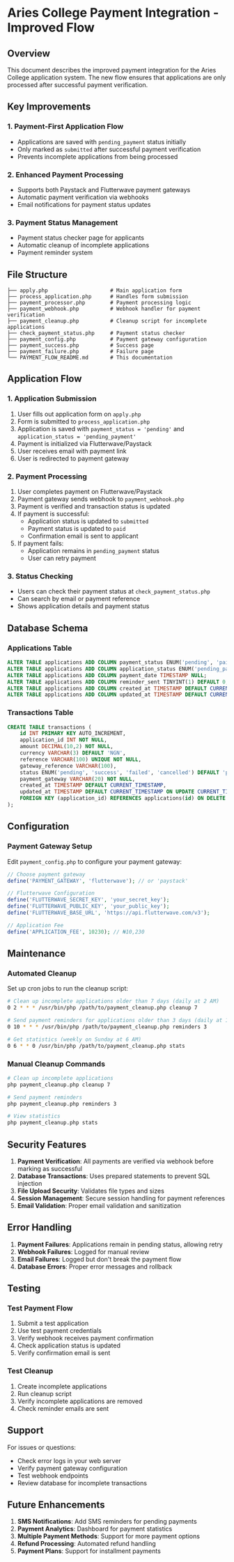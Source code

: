 # Aries College Payment Integration - Improved Flow

## Overview

This document describes the improved payment integration for the Aries College application system. The new flow ensures that applications are only processed after successful payment verification.

## Key Improvements

### 1. Payment-First Application Flow
- Applications are saved with `pending_payment` status initially
- Only marked as `submitted` after successful payment verification
- Prevents incomplete applications from being processed

### 2. Enhanced Payment Processing
- Supports both Paystack and Flutterwave payment gateways
- Automatic payment verification via webhooks
- Email notifications for payment status updates

### 3. Payment Status Management
- Payment status checker page for applicants
- Automatic cleanup of incomplete applications
- Payment reminder system

## File Structure

```
├── apply.php                    # Main application form
├── process_application.php      # Handles form submission
├── payment_processor.php        # Payment processing logic
├── payment_webhook.php          # Webhook handler for payment verification
├── payment_cleanup.php          # Cleanup script for incomplete applications
├── check_payment_status.php     # Payment status checker
├── payment_config.php           # Payment gateway configuration
├── payment_success.php          # Success page
├── payment_failure.php          # Failure page
└── PAYMENT_FLOW_README.md       # This documentation
```

## Application Flow

### 1. Application Submission
1. User fills out application form on `apply.php`
2. Form is submitted to `process_application.php`
3. Application is saved with `payment_status = 'pending'` and `application_status = 'pending_payment'`
4. Payment is initialized via Flutterwave/Paystack
5. User receives email with payment link
6. User is redirected to payment gateway

### 2. Payment Processing
1. User completes payment on Flutterwave/Paystack
2. Payment gateway sends webhook to `payment_webhook.php`
3. Payment is verified and transaction status is updated
4. If payment is successful:
   - Application status is updated to `submitted`
   - Payment status is updated to `paid`
   - Confirmation email is sent to applicant
5. If payment fails:
   - Application remains in `pending_payment` status
   - User can retry payment

### 3. Status Checking
- Users can check their payment status at `check_payment_status.php`
- Can search by email or payment reference
- Shows application details and payment status

## Database Schema

### Applications Table
```sql
ALTER TABLE applications ADD COLUMN payment_status ENUM('pending', 'paid', 'failed') DEFAULT 'pending';
ALTER TABLE applications ADD COLUMN application_status ENUM('pending_payment', 'submitted', 'approved', 'rejected') DEFAULT 'pending_payment';
ALTER TABLE applications ADD COLUMN payment_date TIMESTAMP NULL;
ALTER TABLE applications ADD COLUMN reminder_sent TINYINT(1) DEFAULT 0;
ALTER TABLE applications ADD COLUMN created_at TIMESTAMP DEFAULT CURRENT_TIMESTAMP;
ALTER TABLE applications ADD COLUMN updated_at TIMESTAMP DEFAULT CURRENT_TIMESTAMP ON UPDATE CURRENT_TIMESTAMP;
```

### Transactions Table
```sql
CREATE TABLE transactions (
    id INT PRIMARY KEY AUTO_INCREMENT,
    application_id INT NOT NULL,
    amount DECIMAL(10,2) NOT NULL,
    currency VARCHAR(3) DEFAULT 'NGN',
    reference VARCHAR(100) UNIQUE NOT NULL,
    gateway_reference VARCHAR(100),
    status ENUM('pending', 'success', 'failed', 'cancelled') DEFAULT 'pending',
    payment_gateway VARCHAR(20) NOT NULL,
    created_at TIMESTAMP DEFAULT CURRENT_TIMESTAMP,
    updated_at TIMESTAMP DEFAULT CURRENT_TIMESTAMP ON UPDATE CURRENT_TIMESTAMP,
    FOREIGN KEY (application_id) REFERENCES applications(id) ON DELETE CASCADE
);
```

## Configuration

### Payment Gateway Setup
Edit `payment_config.php` to configure your payment gateway:

```php
// Choose payment gateway
define('PAYMENT_GATEWAY', 'flutterwave'); // or 'paystack'

// Flutterwave Configuration
define('FLUTTERWAVE_SECRET_KEY', 'your_secret_key');
define('FLUTTERWAVE_PUBLIC_KEY', 'your_public_key');
define('FLUTTERWAVE_BASE_URL', 'https://api.flutterwave.com/v3');

// Application Fee
define('APPLICATION_FEE', 10230); // ₦10,230
```

## Maintenance

### Automated Cleanup
Set up cron jobs to run the cleanup script:

```bash
# Clean up incomplete applications older than 7 days (daily at 2 AM)
0 2 * * * /usr/bin/php /path/to/payment_cleanup.php cleanup 7

# Send payment reminders for applications older than 3 days (daily at 10 AM)
0 10 * * * /usr/bin/php /path/to/payment_cleanup.php reminders 3

# Get statistics (weekly on Sunday at 6 AM)
0 6 * * 0 /usr/bin/php /path/to/payment_cleanup.php stats
```

### Manual Cleanup Commands
```bash
# Clean up incomplete applications
php payment_cleanup.php cleanup 7

# Send payment reminders
php payment_cleanup.php reminders 3

# View statistics
php payment_cleanup.php stats
```

## Security Features

1. **Payment Verification**: All payments are verified via webhook before marking as successful
2. **Database Transactions**: Uses prepared statements to prevent SQL injection
3. **File Upload Security**: Validates file types and sizes
4. **Session Management**: Secure session handling for payment references
5. **Email Validation**: Proper email validation and sanitization

## Error Handling

1. **Payment Failures**: Applications remain in pending status, allowing retry
2. **Webhook Failures**: Logged for manual review
3. **Email Failures**: Logged but don't break the payment flow
4. **Database Errors**: Proper error messages and rollback

## Testing

### Test Payment Flow
1. Submit a test application
2. Use test payment credentials
3. Verify webhook receives payment confirmation
4. Check application status is updated
5. Verify confirmation email is sent

### Test Cleanup
1. Create incomplete applications
2. Run cleanup script
3. Verify incomplete applications are removed
4. Check reminder emails are sent

## Support

For issues or questions:
- Check error logs in your web server
- Verify payment gateway configuration
- Test webhook endpoints
- Review database for incomplete transactions

## Future Enhancements

1. **SMS Notifications**: Add SMS reminders for pending payments
2. **Payment Analytics**: Dashboard for payment statistics
3. **Multiple Payment Methods**: Support for more payment options
4. **Refund Processing**: Automated refund handling
5. **Payment Plans**: Support for installment payments
